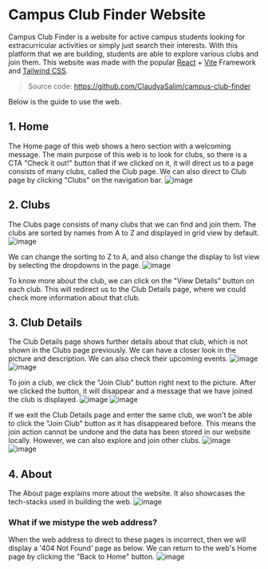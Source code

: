 # Campus Club Finder Website

Campus Club Finder is a website for active campus students looking for extracurricular activities or simply just search their interests. With this platform that we are building, students are able to explore various clubs and join them. This website was made with the popular [React](https://react.dev/) + [Vite](https://vite.dev/) Framework and [Tailwind CSS](https://tailwindcss.com/).

> Source code: https://github.com/ClaudyaSalim/campus-club-finder

Below is the guide to use the web.

## 1. Home
The Home page of this web shows a hero section with a welcoming message. The main purpose of this web is to look for clubs, so there is a CTA "Check it out!" button that if we clicked on it, it will direct us to a page consists of many clubs, called the Club page. We can also direct to Club page by clicking "Clubs" on the navigation bar.
![image](https://github.com/user-attachments/assets/ac29051f-3a1d-4824-9062-7c78a5773564)

## 2. Clubs
The Clubs page consists of many clubs that we can find and join them. The clubs are sorted by names from A to Z and displayed in grid view by default.
![image](https://github.com/user-attachments/assets/5c309479-fba3-4833-8269-2c810e96d5f9)

We can change the sorting to Z to A, and also change the display to list view by selecting the dropdowns in the page.
![image](https://github.com/user-attachments/assets/ca1ba419-644b-422d-b3c5-3d503b5c2251)

To know more about the club, we can click on the "View Details" button on each club. This will redirect us to the Club Details page, where we could check more information about that club.

## 3. Club Details
The Club Details page shows further details about that club, which is not shown in the Clubs page previously. We can have a closer look in the picture and description. We can also check their upcoming events.
![image](https://github.com/user-attachments/assets/b99be9d3-01f4-48bd-9baf-de0922b87fcd)
![image](https://github.com/user-attachments/assets/f8fa97ce-2c9f-4636-bb78-1178d23c2dd2)

To join a club, we click the "Join Club" button right next to the picture. After we clicked the button, it will disappear and a message that we have joined the club is displayed.
![image](https://github.com/user-attachments/assets/b99be9d3-01f4-48bd-9baf-de0922b87fcd)
![image](https://github.com/user-attachments/assets/8626f340-de58-44dd-99a8-626b5b656f67)

If we exit the Club Details page and enter the same club, we won't be able to click the "Join Club" button as it has disappeared before. This means the join action cannot be undone and the data has been stored in our website locally. However, we can also explore and join other clubs.
![image](https://github.com/user-attachments/assets/8626f340-de58-44dd-99a8-626b5b656f67)
![image](https://github.com/user-attachments/assets/6df7d5f0-5ba6-4bb0-946c-619d94cfeaf7)

## 4. About
The About page explains more about the website. It also showcases the tech-stacks used in building the web.
![image](https://github.com/user-attachments/assets/ce877c28-d774-4c87-b12f-4957ab690a6f)

### What if we mistype the web address?
When the web address to direct to these pages is incorrect, then we will display a '404 Not Found' page as below. We can return to the web's Home page by clicking the "Back to Home" button.
![image](https://github.com/user-attachments/assets/8b7c9c46-ca18-4162-9258-2620a257bb88)
